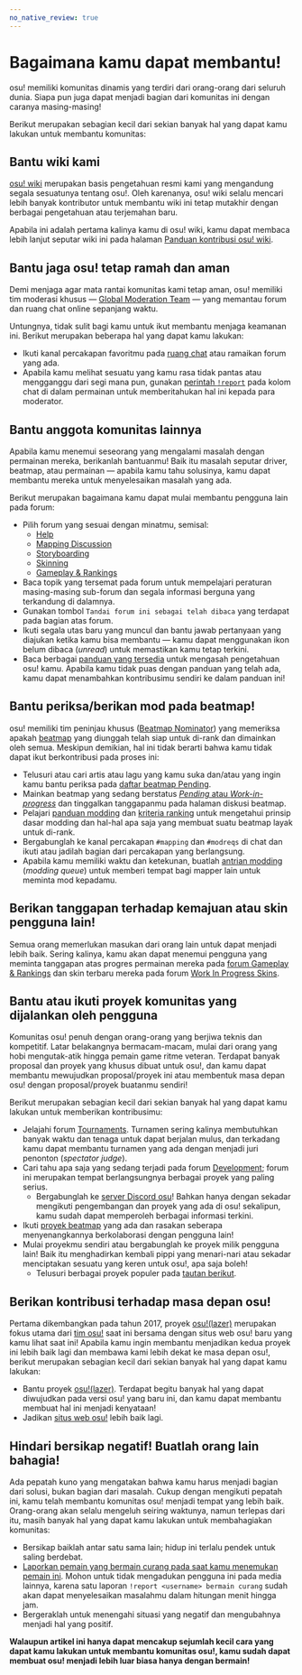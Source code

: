 ```yaml
---
no_native_review: true
---
```


# Bagaimana kamu dapat membantu!

osu! memiliki komunitas dinamis yang terdiri dari orang-orang dari seluruh dunia. Siapa pun juga dapat menjadi bagian dari komunitas ini dengan caranya masing-masing!

Berikut merupakan sebagian kecil dari sekian banyak hal yang dapat kamu lakukan untuk membantu komunitas:

## Bantu wiki kami

[osu! wiki](https://github.com/ppy/osu-wiki) merupakan basis pengetahuan resmi kami yang mengandung segala sesuatunya tentang osu!. Oleh karenanya, osu! wiki selalu mencari lebih banyak kontributor untuk membantu wiki ini tetap mutakhir dengan berbagai pengetahuan atau terjemahan baru.

Apabila ini adalah pertama kalinya kamu di osu! wiki, kamu dapat membaca lebih lanjut seputar wiki ini pada halaman [Panduan kontribusi osu! wiki](/wiki/osu!_wiki/Contribution_guide).

## Bantu jaga osu! tetap ramah dan aman

Demi menjaga agar mata rantai komunitas kami tetap aman, osu! memiliki tim moderasi khusus — [Global Moderation Team](/wiki/People/Global_Moderation_Team) — yang memantau forum dan ruang chat online sepanjang waktu.

Untungnya, tidak sulit bagi kamu untuk ikut membantu menjaga keamanan ini. Berikut merupakan beberapa hal yang dapat kamu lakukan:

- Ikuti kanal percakapan favoritmu pada [ruang chat](/wiki/Client/Interface/Chat_console) atau ramaikan forum yang ada.
- Apabila kamu melihat sesuatu yang kamu rasa tidak pantas atau mengganggu dari segi mana pun, gunakan [perintah `!report`](/wiki/Reporting_bad_behaviour) pada kolom chat di dalam permainan untuk memberitahukan hal ini kepada para moderator.

## Bantu anggota komunitas lainnya

Apabila kamu menemui seseorang yang mengalami masalah dengan permainan mereka, berikanlah bantuanmu! Baik itu masalah seputar driver, beatmap, atau permainan — apabila kamu tahu solusinya, kamu dapat membantu mereka untuk menyelesaikan masalah yang ada.

<!-- TODO: add ways to help outside of forums -->

Berikut merupakan bagaimana kamu dapat mulai membantu pengguna lain pada forum:

- Pilih forum yang sesuai dengan minatmu, semisal:
  - [Help](https://osu.ppy.sh/community/forums/5)
  - [Mapping Discussion](https://osu.ppy.sh/community/forums/56)
  - [Storyboarding](https://osu.ppy.sh/community/forums/20)
  - [Skinning](https://osu.ppy.sh/community/forums/15)
  - [Gameplay & Rankings](https://osu.ppy.sh/community/forums/13)
- Baca topik yang tersemat pada forum untuk mempelajari peraturan masing-masing sub-forum dan segala informasi berguna yang terkandung di dalamnya.
- Gunakan tombol `Tandai forum ini sebagai telah dibaca` yang terdapat pada bagian atas forum.
- Ikuti segala utas baru yang muncul dan bantu jawab pertanyaan yang diajukan ketika kamu bisa membantu — kamu dapat menggunakan ikon belum dibaca (*unread*) untuk memastikan kamu tetap terkini.
- Baca berbagai [panduan yang tersedia](/wiki/Guides) untuk mengasah pengetahuan osu! kamu. Apabila kamu tidak puas dengan panduan yang telah ada, kamu dapat menambahkan kontribusimu sendiri ke dalam panduan ini!

## Bantu periksa/berikan mod pada beatmap!

osu! memiliki tim peninjau khusus ([Beatmap Nominator](/wiki/People/Beatmap_Nominators)) yang memeriksa apakah [beatmap](/wiki/Beatmap) yang diunggah telah siap untuk di-rank dan dimainkan oleh semua. Meskipun demikian, hal ini tidak berarti bahwa kamu tidak dapat ikut berkontribusi pada proses ini:

- Telusuri atau cari artis atau lagu yang kamu suka dan/atau yang ingin kamu bantu periksa pada [daftar beatmap Pending](https://osu.ppy.sh/beatmapsets?s=pending).
- Mainkan beatmap yang sedang berstatus [*Pending* atau *Work-in-progress*](/wiki/Beatmap/Category#wip-and-pending) dan tinggalkan tanggapanmu pada halaman diskusi beatmap.
- Pelajari [panduan modding](/wiki/Modding) dan [kriteria ranking](/wiki/Ranking_criteria) untuk mengetahui prinsip dasar modding dan hal-hal apa saja yang membuat suatu beatmap layak untuk di-rank.
- Bergabunglah ke kanal percakapan `#mapping` dan `#modreqs` di chat dan ikuti atau jadilah bagian dari percakapan yang berlangsung.
- Apabila kamu memiliki waktu dan ketekunan, buatlah [antrian modding](https://osu.ppy.sh/community/forums/60) (*modding queue*) untuk memberi tempat bagi mapper lain untuk meminta mod kepadamu.

## Berikan tanggapan terhadap kemajuan atau skin pengguna lain!

Semua orang memerlukan masukan dari orang lain untuk dapat menjadi lebih baik. Sering kalinya, kamu akan dapat menemui pengguna yang meminta tanggapan atas progres permainan mereka pada [forum Gameplay & Rankings](https://osu.ppy.sh/community/forums/13) dan skin terbaru mereka pada forum [Work In Progress Skins](https://osu.ppy.sh/community/forums/119).

## Bantu atau ikuti proyek komunitas yang dijalankan oleh pengguna

Komunitas osu! penuh dengan orang-orang yang berjiwa teknis dan kompetitif. Latar belakangnya bermacam-macam, mulai dari orang yang hobi mengutak-atik hingga pemain game ritme veteran. Terdapat banyak proposal dan proyek yang khusus dibuat untuk osu!, dan kamu dapat membantu mewujudkan proposal/proyek ini atau membentuk masa depan osu! dengan proposal/proyek buatanmu sendiri!

Berikut merupakan sebagian kecil dari sekian banyak hal yang dapat kamu lakukan untuk memberikan kontribusimu:

- Jelajahi forum [Tournaments](https://osu.ppy.sh/community/forums/55). Turnamen sering kalinya membutuhkan banyak waktu dan tenaga untuk dapat berjalan mulus, dan terkadang kamu dapat membantu turnamen yang ada dengan menjadi juri penonton (*spectator judge*).
- Cari tahu apa saja yang sedang terjadi pada forum [Development](https://osu.ppy.sh/community/forums/2); forum ini merupakan tempat berlangsungnya berbagai proyek yang paling serius.
  - Bergabunglah ke [server Discord osu](https://discord.gg/ppy)! Bahkan hanya dengan sekadar mengikuti pengembangan dan proyek yang ada di osu! sekalipun, kamu sudah dapat memperoleh berbagai informasi terkini.
- Ikuti [proyek beatmap](https://osu.ppy.sh/community/forums/53) yang ada dan rasakan seberapa menyenangkannya berkolaborasi dengan pengguna lain!
- Mulai proyekmu sendiri atau bergabunglah ke proyek milik pengguna lain! Baik itu menghadirkan kembali pippi yang menari-nari atau sekadar menciptakan sesuatu yang keren untuk osu!, apa saja boleh!
  - Telusuri berbagai proyek populer pada [tautan berikut](/wiki/Community/Projects).

## Berikan kontribusi terhadap masa depan osu!

Pertama dikembangkan pada tahun 2017, proyek [osu!(lazer)](/wiki/Client/Release_stream/Lazer) merupakan fokus utama dari [tim osu!](/wiki/People/osu!_team) saat ini bersama dengan situs web osu! baru yang kamu lihat saat ini! Apabila kamu ingin membantu menjadikan kedua proyek ini lebih baik lagi dan membawa kami lebih dekat ke masa depan osu!, berikut merupakan sebagian kecil dari sekian banyak hal yang dapat kamu lakukan:

- Bantu proyek [osu!(lazer)](https://github.com/ppy/osu). Terdapat begitu banyak hal yang dapat diwujudkan pada versi osu! yang baru ini, dan kamu dapat membantu membuat hal ini menjadi kenyataan!
- Jadikan [situs web osu!](https://github.com/ppy/osu-web) lebih baik lagi.

## Hindari bersikap negatif! Buatlah orang lain bahagia!

Ada pepatah kuno yang mengatakan bahwa kamu harus menjadi bagian dari solusi, bukan bagian dari masalah. Cukup dengan mengikuti pepatah ini, kamu telah membantu komunitas osu! menjadi tempat yang lebih baik. Orang-orang akan selalu mengeluh seiring waktunya, namun terlepas dari itu, masih banyak hal yang dapat kamu lakukan untuk membahagiakan komunitas:

- Bersikap baiklah antar satu sama lain; hidup ini terlalu pendek untuk saling berdebat.
- [Laporkan pemain yang bermain curang pada saat kamu menemukan pemain ini](/wiki/Reporting_bad_behaviour/Handling_foul_play). Mohon untuk tidak mengadukan pengguna ini pada media lainnya, karena satu laporan `!report <username> bermain curang` sudah akan dapat menyelesaikan masalahmu dalam hitungan menit hingga jam.
- Bergeraklah untuk menengahi situasi yang negatif dan mengubahnya menjadi hal yang positif.

**Walaupun artikel ini hanya dapat mencakup sejumlah kecil cara yang dapat kamu lakukan untuk membantu komunitas osu!, kamu sudah dapat membuat osu! menjadi lebih luar biasa hanya dengan bermain!**
